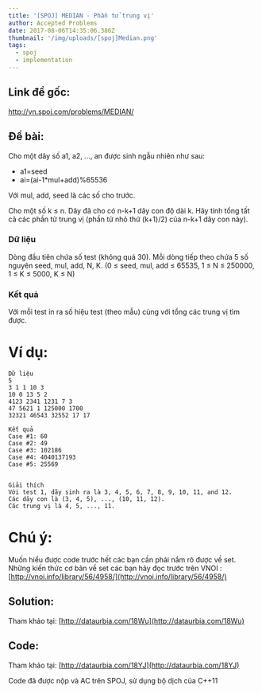```yaml
---
title: '[SPOJ] MEDIAN - Phần tử trung vị'
author: Accepted Problems
date: 2017-08-06T14:35:06.386Z
thumbnail: '/img/uploads/[spoj]Median.png'
tags:
  - spoj
  - implementation
---
```

## Link đề gốc:

http://vn.spoj.com/problems/MEDIAN/

## Đề bài:

Cho một dãy số a1, a2, ..., an được sinh ngẫu nhiên như sau:

* a1=seed
* ai=\(ai-1\*mul+add\)%65536

Với mul, add, seed là các số cho trước.

Cho một số k ≤ n. Dãy đã cho có n-k+1 dãy con độ dài k. Hãy tính tổng tất cả các phần tử trung vị \(phần tử nhỏ thứ \(k+1\)\/2\) của n-k+1 dãy con này\).

### Dữ liệu

Dòng đầu tiên chứa số test \(không quá 30\). Mỗi dòng tiếp theo chứa 5 số nguyên seed, mul, add, N, K. \(0 ≤ seed, mul, add ≤ 65535, 1 ≤ N ≤ 250000, 1 ≤ K ≤ 5000, K ≤ N\)

### Kết quả

Với mỗi test in ra số hiệu test \(theo mẫu\) cùng với tổng các trung vị tìm được.

# Ví dụ:

```
Dữ liệu
5
3 1 1 10 3
10 0 13 5 2
4123 2341 1231 7 3
47 5621 1 125000 1700
32321 46543 32552 17 17
```

```
Kết quả
Case #1: 60
Case #2: 49
Case #3: 102186
Case #4: 4040137193
Case #5: 25569


Giải thích
Với test 1, dãy sinh ra là 3, 4, 5, 6, 7, 8, 9, 10, 11, and 12.
Các dãy con là (3, 4, 5), ..., (10, 11, 12).
Các trung vị là 4, 5, ..., 11.
```

# Chú ý:

Muốn hiểu được code trước hết các bạn cần phải nắm rõ được về set. Những kiến thức cơ bản về set các bạn hãy đọc trước trên VNOI : [http://vnoi.info/library/56/4958/](http://vnoi.info/library/56/4958/)

## Solution:

Tham khảo tại: [http://dataurbia.com/18Wu](http://dataurbia.com/18Wu)

## Code:

Tham khảo tại: [http://dataurbia.com/18YJ](http://dataurbia.com/18YJ)

Code đã được nộp và AC trên SPOJ, sử dụng bộ dịch của C++11


